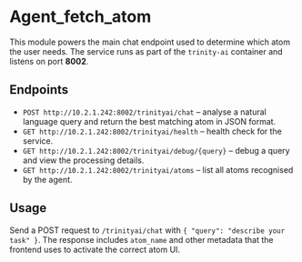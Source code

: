 # Agent_fetch_atom

This module powers the main chat endpoint used to determine which atom the user needs. The service runs as part of the `trinity-ai` container and listens on port **8002**.

## Endpoints

- `POST http://10.2.1.242:8002/trinityai/chat` – analyse a natural language query and return the best matching atom in JSON format.
- `GET http://10.2.1.242:8002/trinityai/health` – health check for the service.
- `GET http://10.2.1.242:8002/trinityai/debug/{query}` – debug a query and view the processing details.
- `GET http://10.2.1.242:8002/trinityai/atoms` – list all atoms recognised by the agent.

## Usage

Send a POST request to `/trinityai/chat` with `{ "query": "describe your task" }`. The response includes `atom_name` and other metadata that the frontend uses to activate the correct atom UI.
